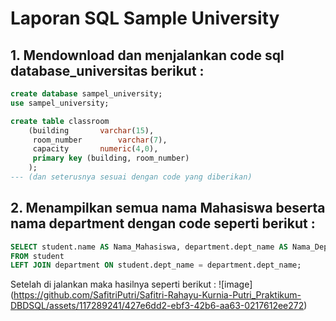 # Laporan SQL Sample University

## 1. Mendownload dan menjalankan code sql database_universitas berikut :
```sql
create database sampel_university;
use sampel_university;

create table classroom
	(building		varchar(15),
	 room_number		varchar(7),
	 capacity		numeric(4,0),
	 primary key (building, room_number)
	);
--- (dan seterusnya sesuai dengan code yang diberikan)
```

## 2. Menampilkan semua nama Mahasiswa beserta nama department dengan code seperti berikut :
```sql
SELECT student.name AS Nama_Mahasiswa, department.dept_name AS Nama_Department
FROM student
LEFT JOIN department ON student.dept_name = department.dept_name;
```
Setelah di jalankan maka hasilnya seperti berikut :
![image]
(https://github.com/SafitriPutri/Safitri-Rahayu-Kurnia-Putri_Praktikum-DBDSQL/assets/117289241/427e6dd2-ebf3-42b6-aa63-0217612ee272)
